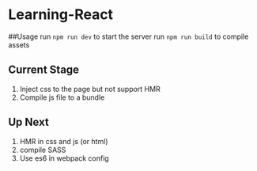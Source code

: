 # Learning-React

##Usage
run `npm run dev` to start the server
run `npm run build` to compile assets

## Current Stage
1. Inject css to the page but not support HMR
2. Compile js file to a bundle

## Up Next
1. HMR in css and js (or html)
2. compile SASS
3. Use es6 in webpack config
